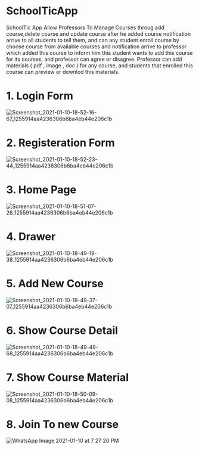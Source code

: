 # SchoolTicApp
SchoolTic App Allow Professors To Manage Courses throug add course,delete course and update course after he added course notification arrive to all students to tell them, and can any student enroll course by choose course from available courses and notification arrive to professor which added this course to inform him this student wants to add this course for its courses, and professor can agree or disagree. 
Professor can add materials ( pdf , image , doc ) for any course, and students that enrolled this course can preview or downlod this materials.

# 1. Login Form
![Screenshot_2021-01-10-18-52-16-67_1255914aa4236306b6ba4eb44e206c1b](https://user-images.githubusercontent.com/72265427/104130063-5bb90d80-5377-11eb-9f73-0aa1bb58ad44.jpg)

# 2. Registeration Form
![Screenshot_2021-01-10-18-52-23-44_1255914aa4236306b6ba4eb44e206c1b](https://user-images.githubusercontent.com/72265427/104130249-4db7bc80-5378-11eb-96eb-a9205d89f99b.jpg)

# 3. Home Page
![Screenshot_2021-01-10-18-51-07-26_1255914aa4236306b6ba4eb44e206c1b](https://user-images.githubusercontent.com/72265427/104130293-91122b00-5378-11eb-927c-cf4e29e935a4.jpg)

# 4. Drawer
![Screenshot_2021-01-10-18-49-19-38_1255914aa4236306b6ba4eb44e206c1b](https://user-images.githubusercontent.com/72265427/104130315-ab4c0900-5378-11eb-8280-a78ded221689.jpg)

# 5. Add New Course
![Screenshot_2021-01-10-18-49-37-07_1255914aa4236306b6ba4eb44e206c1b](https://user-images.githubusercontent.com/72265427/104130326-bbfc7f00-5378-11eb-92b6-9b6e96968120.jpg)

# 6. Show Course Detail
![Screenshot_2021-01-10-18-49-49-68_1255914aa4236306b6ba4eb44e206c1b](https://user-images.githubusercontent.com/72265427/104130340-cdde2200-5378-11eb-9fa1-84fa6957c8c9.jpg)

# 7. Show Course Material
![Screenshot_2021-01-10-18-50-09-08_1255914aa4236306b6ba4eb44e206c1b](https://user-images.githubusercontent.com/72265427/104130357-e0f0f200-5378-11eb-9b5b-3dd39b177c42.jpg)

# 8. Join To new Course
![WhatsApp Image 2021-01-10 at 7 27 20 PM](https://user-images.githubusercontent.com/72265427/104130534-ebf85200-5379-11eb-806f-49cea32b70b7.jpeg)


